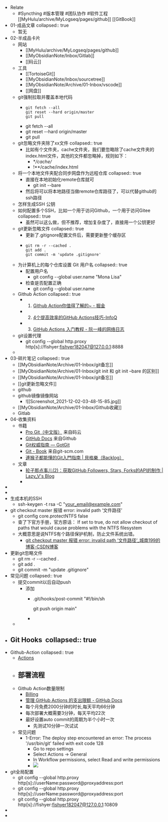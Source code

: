 - Relate
	- #Syncthing #版本管理 #团队协作 #软件工程 [[MyHulu/archive/MyLogseq/pages/github]] [[GitBook]]
- 01-成品文章
  collapsed:: true
	- 暂无
- 02-半成品卡片
	- 网站
		- [[MyHulu/archive/MyLogseq/pages/github]]
		- [[MyObsidianNote/Inbox/Gitlab]]
		- [[码云]]
	- 工具
		- [[TortoiseGit]]
		- [[MyObsidianNote/Inbox/sourcetree]]
		- [[MyObsidianNote/Archive/01-Inbox/vscode]]
		- [[网盘]]
	- git强制拉取并覆盖本地代码
		- ```
		  git fetch --all
		  git reset --hard origin/master
		  git pull
		  ```
		- git fetch --all
		- git reset --hard origin/master
		- git pull
	- git忽略文件夹除了xx文件
	  collapsed:: true
		- 比如有个文件夹，cache文件夹，我们要忽略除了cache文件夹的index.html文件，其他的文件都忽略掉，规则如下：
			- **/cache/*
			- !**/cache/index.html
	- 将一个本地文件夹配合同步网盘作为远程仓库
	  collapsed:: true
		- 直接在本地初始化remote仓库就可
			- git init --bare
		- 然后将可以将本地路径当做remote仓库路径了，可以代替github的ssh路径
	- 怎样生成SSH 公钥
	- 如何配置多个SSH，比如一个用于访问Github，一个用于访问Gitee
	  collapsed:: true
		- 虽然可以这么做，但不推荐，增加复杂度了，直接用一个公钥更好
	- git更新忽略文件
	  collapsed:: true
		- 更新了.gitignore配置文件后，需要更新整个缓存区
		- ```shell
		  git rm -r --cached .
		  git add .
		  git commit -m 'update .gitignore'
		  ```
	- 为计算机上的每个仓库设置 Git 用户名
	  collapsed:: true
		- 配置用户名
			- git config --global user.name "Mona Lisa"
		- 检查是否配置正确
			- git config --global user.name
	- Github Action
	  collapsed:: true
		- 1. [Github Action你值得了解的~ - 掘金](https://juejin.cn/post/6844904048794042382)
		- 2. [4个提高效率的GitHub Actions技巧-InfoQ](https://www.infoq.cn/article/ebfoucksujlm5aek8hoz)
		- 3. [GitHub Actions 入门教程 - 阮一峰的网络日志](https://www.ruanyifeng.com/blog/2019/09/getting-started-with-github-actions.html)
	- git设置代理
		- git config --global http.proxy http[s]://fishyer:fishyer182047@127.0.0.1:8888
	-
- 03-碎片笔记
  collapsed:: true
	- [[MyObsidianNote/Archive/01-Inbox/git备忘]]
	- [[MyObsidianNote/Archive/01-Inbox/git init 和 git init –bare 的区别]]
	- [[MyObsidianNote/Archive/01-Inbox/git备忘]]
	- [[git更新忽略文件]]
	- github
	- github镜像镜像网站
		- ![[Screenshot_2021-12-02-03-48-15-85.jpg]]
	- [[MyObsidianNote/Archive/01-Inbox/Github收藏]]
	- Gitlab
- 04-收集资料
	- 书籍
		- [Pro Git（中文版）](http://git.oschina.net/progit/index.html) 来自码云
		- [GitHub Docs](https://docs.github.com/cn/get-started/quickstart/hello-world) 来自Github
		- [Git权威指南 — GotGit](http://www.worldhello.net/gotgit/)
		- [Git - Book](http://git-scm.com/book/zh/v2) 来自git-scm.com
		- [連猴子都能懂的Git入門指南 | 貝格樂（Backlog）](https://backlog.com/git-tutorial/tw/)
	- 文章
		- [轮子那点事儿(2)：获取GitHub Followers, Stars, Forks的API的制作 | Lazy_V's Blog](http://blog.zhangkexuan.cn/2020/11/05/api-fanscount-github/)
		-
-
-
- 生成本机的SSH
	- ssh-keygen -t rsa -C "your_email@example.com"
- git checkout master 报错 error: invalid path ‘文件路径’
	- git config core.protectNTFS false
	- 查了下官方手册，官方原话： If set to true, do not allow checkout of paths that would cause problems with the NTFS filesystem
	- 大概意思是说NTFS有个路径保护机制，防止文件系统出错。
		- [git checkout master 报错 error: invalid path ‘文件路径‘_城南199的博客-CSDN博客](https://blog.csdn.net/qq_38209921/article/details/115716421)
- 更新git忽略文件
	- git rm -r --cached .
	- git add .
	- git commit -m "update .gitignore"
- 常见问题
  collapsed:: true
	- 提交commit以后自动push
		- 添加
			- .git/hooks/post-commit
			  "#!/bin/sh
			  
			  git push origin main"
			-
	-
- Git Hooks 
  collapsed:: true
	-
- Github-Action
  collapsed:: true
	- [Actions](https://github.com/fishyer/MyLogseq/actions)
	- 部署流程
		-
	- Github Action数量限制
		- [Billing](https://github.com/settings/billing)
		- [管理 GitHub Actions 的支出限额 - GitHub Docs](https://docs.github.com/cn/billing/managing-billing-for-github-actions/managing-your-spending-limit-for-github-actions)
		- 每个月免费2000分钟的时长,每天平均66分钟
		- 每次部署大概需要3分钟，每天平均22次
		- 最好设置auto commit的周期为半个小时一次
			- 先测试10分钟一次试试
	- 常见问题
		- 1-Error: The deploy step encountered an error: The process '/usr/bin/git' failed with exit code 128
			- Go to repo settings
			- Select Actions -> General
			- In Workflow permissions, select Read and write permissions
			- ![](https://image.fishyer.com/202205082326837.png)
- git全局配置
	- git config --global http.proxy http[s]://userName:password@proxyaddress:port
	- git config --global http.proxy http[s]://userName:password@proxyaddress:port
	- git config --global http.proxy http[s]://fishyer:fishyer182047@127.0.0.1:10809
-
-